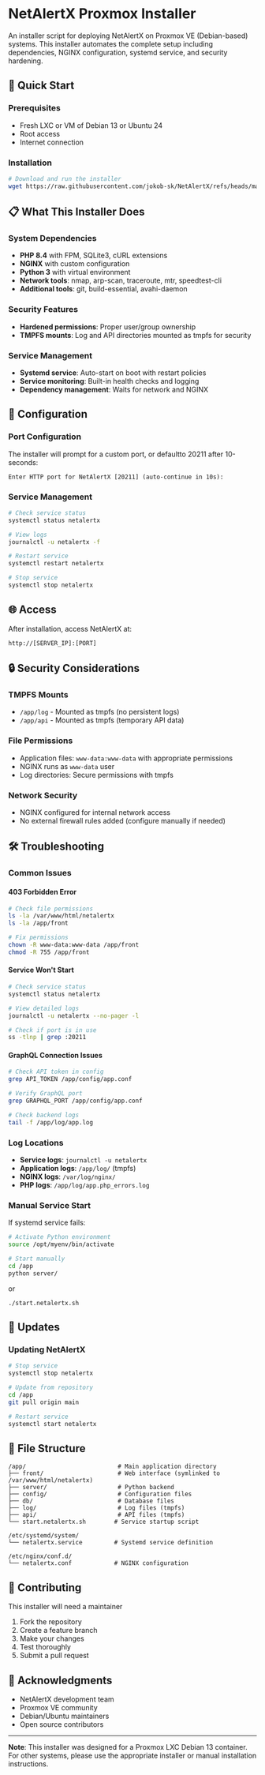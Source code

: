 # NetAlertX Proxmox Installer

An  installer script for deploying NetAlertX on Proxmox VE (Debian-based) systems. This installer automates the complete setup including dependencies, NGINX configuration, systemd service, and security hardening.

## 🚀 Quick Start

### Prerequisites
- Fresh LXC or VM of Debian 13 or Ubuntu 24
- Root access
- Internet connection

### Installation

```bash
# Download and run the installer
wget https://raw.githubusercontent.com/jokob-sk/NetAlertX/refs/heads/main/install/proxmox/proxmox-install-netalertx.sh -O proxmox-install-netalertx.sh && chmod +x proxmox-install-netalertx.sh && ./proxmox-install-netalertx.sh
```

## 📋 What This Installer Does

### System Dependencies
- **PHP 8.4** with FPM, SQLite3, cURL extensions
- **NGINX** with custom configuration
- **Python 3** with virtual environment
- **Network tools**: nmap, arp-scan, traceroute, mtr, speedtest-cli
- **Additional tools**: git, build-essential, avahi-daemon

### Security Features
- **Hardened permissions**: Proper user/group ownership
- **TMPFS mounts**: Log and API directories mounted as tmpfs for security

### Service Management
- **Systemd service**: Auto-start on boot with restart policies
- **Service monitoring**: Built-in health checks and logging
- **Dependency management**: Waits for network and NGINX

## 🔧 Configuration

### Port Configuration
The installer will prompt for a custom port, or defaultto 20211 after 10-seconds:

```
Enter HTTP port for NetAlertX [20211] (auto-continue in 10s): 
```

### Service Management
```bash
# Check service status
systemctl status netalertx

# View logs
journalctl -u netalertx -f

# Restart service
systemctl restart netalertx

# Stop service
systemctl stop netalertx
```

## 🌐 Access

After installation, access NetAlertX at:
```
http://[SERVER_IP]:[PORT]
```

## 🔒 Security Considerations

### TMPFS Mounts
- `/app/log` - Mounted as tmpfs (no persistent logs)
- `/app/api` - Mounted as tmpfs (temporary API data)

### File Permissions
- Application files: `www-data:www-data` with appropriate permissions
- NGINX runs as `www-data` user
- Log directories: Secure permissions with tmpfs

### Network Security
- NGINX configured for internal network access
- No external firewall rules added (configure manually if needed)

## 🛠️ Troubleshooting

### Common Issues

#### 403 Forbidden Error
```bash
# Check file permissions
ls -la /var/www/html/netalertx
ls -la /app/front

# Fix permissions
chown -R www-data:www-data /app/front
chmod -R 755 /app/front
```

#### Service Won't Start
```bash
# Check service status
systemctl status netalertx

# View detailed logs
journalctl -u netalertx --no-pager -l

# Check if port is in use
ss -tlnp | grep :20211
```

#### GraphQL Connection Issues
```bash
# Check API token in config
grep API_TOKEN /app/config/app.conf

# Verify GraphQL port
grep GRAPHQL_PORT /app/config/app.conf

# Check backend logs
tail -f /app/log/app.log
```

### Log Locations
- **Service logs**: `journalctl -u netalertx`
- **Application logs**: `/app/log/` (tmpfs)
- **NGINX logs**: `/var/log/nginx/`
- **PHP logs**: `/app/log/app.php_errors.log`

### Manual Service Start
If systemd service fails:
```bash
# Activate Python environment
source /opt/myenv/bin/activate

# Start manually
cd /app
python server/
```
or
```
./start.netalertx.sh
```
## 🔄 Updates

### Updating NetAlertX
```bash
# Stop service
systemctl stop netalertx

# Update from repository
cd /app
git pull origin main

# Restart service
systemctl start netalertx
```


## 📁 File Structure

```
/app/                          # Main application directory
├── front/                     # Web interface (symlinked to /var/www/html/netalertx)
├── server/                    # Python backend
├── config/                    # Configuration files
├── db/                        # Database files
├── log/                       # Log files (tmpfs)
├── api/                       # API files (tmpfs)
└── start.netalertx.sh        # Service startup script

/etc/systemd/system/
└── netalertx.service         # Systemd service definition

/etc/nginx/conf.d/
└── netalertx.conf            # NGINX configuration
```

## 🤝 Contributing
This installer will need a maintainer

1. Fork the repository
2. Create a feature branch
3. Make your changes
4. Test thoroughly
5. Submit a pull request

## 🙏 Acknowledgments

- NetAlertX development team
- Proxmox VE community
- Debian/Ubuntu maintainers
- Open source contributors

---

**Note**: This installer was designed for a Proxmox LXC Debian 13 container. For other systems, please use the appropriate installer or manual installation instructions.
